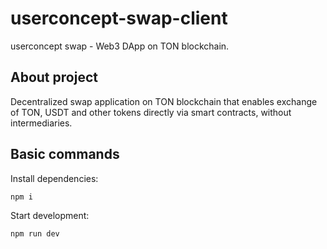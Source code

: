 # userconcept-swap-client

userconcept swap - Web3 DApp on TON blockchain.

## About project

Decentralized swap application on TON blockchain that enables exchange of TON, USDT and other tokens directly via smart contracts, without intermediaries.

## Basic commands

Install dependencies:

`npm i`

Start development:

`npm run dev`
